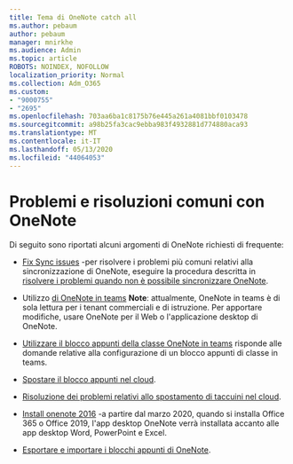 ```yaml
---
title: Tema di OneNote catch all
ms.author: pebaum
author: pebaum
manager: mnirkhe
ms.audience: Admin
ms.topic: article
ROBOTS: NOINDEX, NOFOLLOW
localization_priority: Normal
ms.collection: Adm_O365
ms.custom:
- "9000755"
- "2695"
ms.openlocfilehash: 703aa6ba1c8175b76e445a261a4081bbf0103478
ms.sourcegitcommit: a98b25fa3cac9ebba983f4932881d774880aca93
ms.translationtype: MT
ms.contentlocale: it-IT
ms.lasthandoff: 05/13/2020
ms.locfileid: "44064053"
---
```

# <a name="common-issues-and-resolutions-with-onenote"></a>Problemi e risoluzioni comuni con OneNote

Di seguito sono riportati alcuni argomenti di OneNote richiesti di frequente:

- [Fix Sync issues](https://support.office.com/article/299495ef-66d1-448f-90c1-b785a6968d45) -per risolvere i problemi più comuni relativi alla sincronizzazione di OneNote, eseguire la procedura descritta in [risolvere i problemi quando non è possibile sincronizzare OneNote](https://support.office.com/article/Fix-issues-when-you-can-t-sync-OneNote-299495ef-66d1-448f-90c1-b785a6968d45).

- Utilizzo [di OneNote in teams](https://support.microsoft.com/office/add-a-onenote-notebook-to-teams-0ec78cc3-ba3b-4279-a88e-aa40af9865c2) **Note**: attualmente, OneNote in teams è di sola lettura per i tenant commerciali e di istruzione. Per apportare modifiche, usare OneNote per il Web o l'applicazione desktop di OneNote.

- [Utilizzare il blocco appunti della classe OneNote in teams](https://support.office.com/article/bd77f11f-27cd-4d41-bfbd-2b11799f1440) risponde alle domande relative alla configurazione di un blocco appunti di classe in teams.

- [Spostare il blocco appunti nel cloud](https://support.office.com/article/d5c28b91-7b9c-45be-8f0c-529bdbba019a).

- [Risoluzione dei problemi relativi allo spostamento di taccuini nel cloud](https://support.office.com/article/70528107-11dc-4f3f-b695-b150059dfd78).

- [Install onenote 2016](https://support.office.com/article/c08068d8-b517-4464-9ff2-132cb9c45c08) -a partire dal marzo 2020, quando si installa Office 365 o Office 2019, l'app desktop OneNote verrà installata accanto alle app desktop Word, PowerPoint e Excel.

- [Esportare e importare i blocchi appunti di OneNote](https://support.office.com/article/a4b60da5-8f33-464e-b1ba-b95ce540f309).
